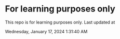 # For learning purposes only
This repo is for learning purposes only.
Last updated at

Wednesday, January 17, 2024 1:31:40 AM

